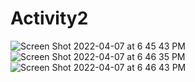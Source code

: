 # Activity2
![Screen Shot 2022-04-07 at 6 45 43 PM](https://user-images.githubusercontent.com/89556340/162845336-b9b34ffd-7652-416e-b233-d7fb91de5be1.png)
![Screen Shot 2022-04-07 at 6 46 35 PM](https://user-images.githubusercontent.com/89556340/162845341-1b5a9102-a0fb-4755-8a72-6f61d6bd14e7.png)
![Screen Shot 2022-04-07 at 6 46 43 PM](https://user-images.githubusercontent.com/89556340/162845342-3d4ed5b5-e796-4317-8c65-a62bc118ec3e.png)
